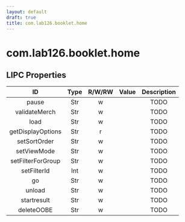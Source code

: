 ```yaml
---
layout: default
draft: true
title: com.lab126.booklet.home
---
```


# com.lab126.booklet.home

## LIPC Properties

| ID                | Type | R/W/RW | Value | Description |
|:-----------------:|:----:|:------:|:-----:|:-----------:|
| pause             | Str  | w      |       | TODO        |
| validateMerch     | Str  | w      |       | TODO        |
| load              | Str  | w      |       | TODO        |
| getDisplayOptions | Str  | r      |       | TODO        |
| setSortOrder      | Str  | w      |       | TODO        |
| setViewMode       | Str  | w      |       | TODO        |
| setFilterForGroup | Str  | w      |       | TODO        |
| setFilterId       | Int  | w      |       | TODO        |
| go                | Str  | w      |       | TODO        |
| unload            | Str  | w      |       | TODO        |
| startresult       | Str  | w      |       | TODO        |
| deleteOOBE        | Str  | w      |       | TODO        |